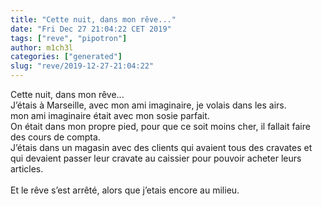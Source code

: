 ```yaml
---
title: "Cette nuit, dans mon rêve..."
date: "Fri Dec 27 21:04:22 CET 2019"
tags: ["reve", "pipotron"]
author: m1ch3l
categories: ["generated"]
slug: "reve/2019-12-27-21:04:22"
---
```


Cette nuit, dans mon rêve...<br>
J’étais à Marseille, avec mon ami imaginaire, je volais dans les airs.<br>
mon ami imaginaire était avec mon sosie parfait.<br>
On était dans mon propre pied, pour que ce soit moins cher, il fallait faire des cours de compta.<br>
J’étais dans un magasin avec des clients qui avaient tous des cravates et qui devaient passer leur cravate au caissier pour pouvoir acheter leurs articles.<br>
<br>
Et le rêve s’est arrêté, alors que j’etais encore au milieu.<br>
<br>
